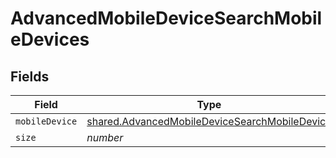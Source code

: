 # AdvancedMobileDeviceSearchMobileDevices


## Fields

| Field                                                                                                          | Type                                                                                                           | Required                                                                                                       | Description                                                                                                    | Example                                                                                                        |
| -------------------------------------------------------------------------------------------------------------- | -------------------------------------------------------------------------------------------------------------- | -------------------------------------------------------------------------------------------------------------- | -------------------------------------------------------------------------------------------------------------- | -------------------------------------------------------------------------------------------------------------- |
| `mobileDevice`                                                                                                 | [shared.AdvancedMobileDeviceSearchMobileDevice](../../models/shared/advancedmobiledevicesearchmobiledevice.md) | :heavy_minus_sign:                                                                                             | N/A                                                                                                            |                                                                                                                |
| `size`                                                                                                         | *number*                                                                                                       | :heavy_minus_sign:                                                                                             | N/A                                                                                                            | 1                                                                                                              |